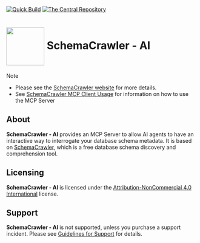 <!-- markdownlint-disable MD041 -->
[![Quick Build](https://github.com/schemacrawler/SchemaCrawler-AI/workflows/Quick%20Build/badge.svg)](https://github.com/schemacrawler/SchemaCrawler-AI/actions?query=workflow%3A%22Quick+Build%22)
[![The Central Repository](https://img.shields.io/maven-central/v/us.fatehi/schemacrawler-ai-parent.svg)](https://central.sonatype.com/search?q=us.fatehi.schemacrawler&sort=name)


# <img src="https://raw.githubusercontent.com/schemacrawler/SchemaCrawler/main/schemacrawler-website/src/site/resources/images/schemacrawler_logo.png" height="100px" width="100px" valign="middle"/> SchemaCrawler - AI

> [!NOTE]  
> * Please see the [SchemaCrawler website](https://www.schemacrawler.com/) for more details.
> * See [SchemaCrawler MCP Client Usage](https://github.com/schemacrawler/SchemaCrawler-MCP-Client-Usage) for information on how to use the MCP Server


## About

**SchemaCrawler - AI** provides an MCP Server to allow AI agents to have an interactive way to interrogate your database schema metadata. It is based on [SchemaCrawler](https://www.schemacrawler.com/), which is a free database schema discovery and comprehension tool. 


## Licensing

**SchemaCrawler - AI** is licensed under the [Attribution-NonCommercial 4.0 International](https://creativecommons.org/licenses/by-nc/4.0/) license.


## Support

**SchemaCrawler - AI** is not supported, unless you purchase a support incident. Please see [Guidelines for Support](https://sualeh.github.io/SchemaCrawler/consulting.html) for details.
